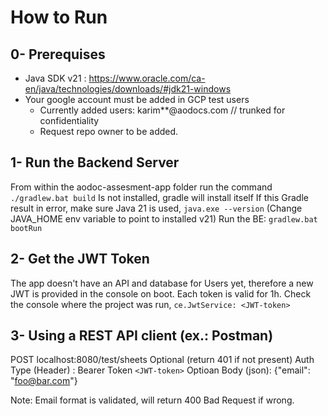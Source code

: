 # How to Run

## 0- Prerequises

* Java SDK v21 : https://www.oracle.com/ca-en/java/technologies/downloads/#jdk21-windows
* Your google account must be added in GCP test users
    * Currently added users: karim**@aodocs.com // trunked for confidentiality
    * Request repo owner to be added.

## 1- Run the Backend Server
From within the aodoc-assesment-app folder run the command `./gradlew.bat build`
Is not installed, gradle will install itself
If this Gradle result in error, make sure Java 21 is used, `java.exe --version` (Change JAVA_HOME env variable to point to installed v21)
Run the BE: `gradlew.bat bootRun`

## 2- Get the JWT Token

The app doesn't have an API and database for Users yet, therefore a new JWT is provided in the console on boot. Each token is valid for 1h.
Check the console where the project was run, `ce.JwtService: <JWT-token>`

## 3- Using a REST API client (ex.: Postman)

POST localhost:8080/test/sheets
Optional (return 401 if not present) Auth Type (Header) : Bearer Token `<JWT-token>`
Optioan Body (json): {"email": "foo@bar.com"}

Note: Email format is validated, will return 400 Bad Request if wrong.

